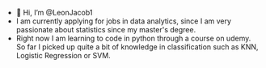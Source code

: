 - 👋 Hi, I’m @LeonJacob1
- I am currently applying for jobs in data analytics, since I am very passionate about statistics since my master's degree.
- Right now I am learning to code in python through a course on udemy. So far I picked up quite a bit of knowledge in classification such as KNN, Logistic Regression or SVM.

<!---
LeonJacob1/LeonJacob1 is a ✨ special ✨ repository because its `README.md` (this file) appears on your GitHub profile.
You can click the Preview link to take a look at your changes.
--->
